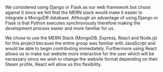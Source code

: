We considered using Django or Flask as our web framework but chose against it since we felt that the MERN stack would make it easier to integrate a MongoDB database. Although an advantage of using Django or Flask is that Python executes synchronously therefore making the development process easier and more familiar for us. 

We chose to use the MERN Stack (MongoDB, Express, React and Node.js) for this project because the entire group was familiar with JavaScript and would be able to begin contributing immediately. Furthermore using React allows us to make our website more interactive for the user which will be necessary since we wish to change the website format depending on their Steam profile, React will allow us this flexibility. 

